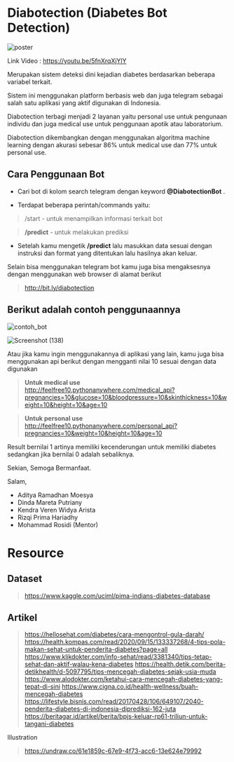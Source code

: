 
# Diabotection (Diabetes Bot Detection) 

![poster](https://user-images.githubusercontent.com/38289866/102773540-00b97980-43bc-11eb-92eb-867dfa9c4e3b.jpg)

Link Video : https://youtu.be/5fnXrqXjYlY


Merupakan sistem deteksi dini kejadian diabetes berdasarkan beberapa variabel terkait. 

Sistem ini menggunakan platform berbasis web dan juga telegram sebagai salah satu aplikasi yang aktif digunakan di Indonesia.



Diabotection terbagi menjadi 2 layanan yaitu personal use untuk pengunaan individu dan juga medical use untuk penggunaan apotik atau laboratorium.

Diabotection dikembangkan dengan menggunakan algoritma machine learning dengan akurasi sebesar 86% untuk medical use dan 77% untuk personal use. 

## Cara Penggunaan Bot

- Cari bot di kolom search telegram dengan keyword **@DiabotectionBot** .

- Terdapat beberapa perintah/commands yaitu:


> /start  - untuk menampilkan informasi terkait bot

> **/predict** - untuk melakukan prediksi



- Setelah kamu mengetik **/predict** lalu masukkan data sesuai dengan instruksi dan format yang ditentukan lalu hasilnya akan keluar.



Selain bisa menggunakan telegram bot kamu juga bisa mengaksesnya dengan menggunakan web browser di alamat berikut


> http://bit.ly/diabotection

## Berikut adalah contoh penggunaannya


![contoh_bot](https://user-images.githubusercontent.com/38289866/102519526-2ba68380-40c5-11eb-8378-5a2fbdcd4779.jpg)

![Screenshot (138)](https://user-images.githubusercontent.com/38289866/102519352-f5690400-40c4-11eb-8b3f-4660ac4824c9.png)

Atau jika kamu ingin menggunakannya di aplikasi yang lain, kamu juga bisa menggunakan api berikut dengan mengganti nilai 10 sesuai dengan data digunakan


> **Untuk medical use**
> http://feelfree10.pythonanywhere.com/medical_api?pregnancies=10&glucose=10&bloodpressure=10&skinthickness=10&weight=10&height=10&age=10

> **Untuk personal use**
> http://feelfree10.pythonanywhere.com/personal_api?pregnancies=10&weight=10&height=10&age=10

Result bernilai 1 artinya memiliki kecenderungan untuk memiliki diabetes sedangkan jika bernilai 0 adalah sebaliknya.


Sekian,
Semoga Bermanfaat.

Salam,
- Aditya Ramadhan Moesya
- Dinda Mareta Putriany
- Kendra Veren Widya Arista
- Rizqi Prima Hariadhy
- Mohammad Rosidi (Mentor)


# Resource
## Dataset
> https://www.kaggle.com/uciml/pima-indians-diabetes-database

## Artikel
> https://hellosehat.com/diabetes/cara-mengontrol-gula-darah/
> https://health.kompas.com/read/2020/09/15/133337268/4-tips-pola-makan-sehat-untuk-penderita-diabetes?page=all
> https://www.klikdokter.com/info-sehat/read/3381340/tips-tetap-sehat-dan-aktif-walau-kena-diabetes
> https://health.detik.com/berita-detikhealth/d-5097795/tips-mencegah-diabetes-sejak-usia-muda
> https://www.alodokter.com/ketahui-cara-mencegah-diabetes-yang-tepat-di-sini
> https://www.cigna.co.id/health-wellness/buah-mencegah-diabetes
> https://lifestyle.bisnis.com/read/20170428/106/649107/2040-penderita-diabetes-di-indonesia-diprediksi-162-juta
> https://beritagar.id/artikel/berita/bpjs-keluar-rp61-triliun-untuk-tangani-diabetes

Illustration
> https://undraw.co/61e1859c-67e9-4f73-acc6-13e624e79992